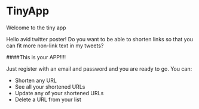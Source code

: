 TinyApp
=======

Welcome to the tiny app

Hello avid twitter poster!
Do you want to be able to shorten links
so that you can fit more non-link text in my tweets?

####This is your APP!!!!

Just register with an email and password and you are ready to go.
You can:

 - Shorten any URL
 - See all your shortened URLs
 - Update any of your shortened URLs
 - Delete a URL from your list